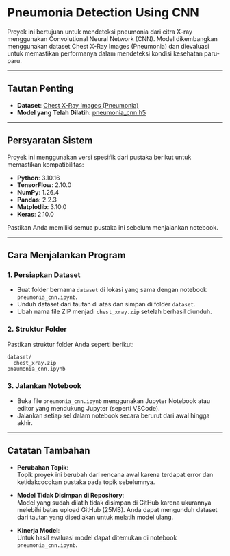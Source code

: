 # Pneumonia Detection Using CNN  

Proyek ini bertujuan untuk mendeteksi pneumonia dari citra X-ray menggunakan Convolutional Neural Network (CNN). Model dikembangkan menggunakan dataset Chest X-Ray Images (Pneumonia) dan dievaluasi untuk memastikan performanya dalam mendeteksi kondisi kesehatan paru-paru.  

---

## Tautan Penting  
- **Dataset**: [Chest X-Ray Images (Pneumonia)](https://www.kaggle.com/datasets/paultimothymooney/chest-xray-pneumonia)  
- **Model yang Telah Dilatih**: [pneumonia_cnn.h5](https://drive.google.com/file/d/1l27iOAa1za2CPkKn73cPDC5R9-kGPYbk/view?usp=sharing)  

---

## Persyaratan Sistem  

Proyek ini menggunakan versi spesifik dari pustaka berikut untuk memastikan kompatibilitas:  
- **Python**: 3.10.16  
- **TensorFlow**: 2.10.0  
- **NumPy**: 1.26.4  
- **Pandas**: 2.2.3  
- **Matplotlib**: 3.10.0  
- **Keras**: 2.10.0  

Pastikan Anda memiliki semua pustaka ini sebelum menjalankan notebook.  

---

## Cara Menjalankan Program  

### 1. Persiapkan Dataset  
- Buat folder bernama `dataset` di lokasi yang sama dengan notebook `pneumonia_cnn.ipynb`.  
- Unduh dataset dari tautan di atas dan simpan di folder `dataset`.  
- Ubah nama file ZIP menjadi `chest_xray.zip` setelah berhasil diunduh.  

### 2. Struktur Folder  
Pastikan struktur folder Anda seperti berikut:  
```plaintext
dataset/
  chest_xray.zip
pneumonia_cnn.ipynb
```  

### 3. Jalankan Notebook  
- Buka file `pneumonia_cnn.ipynb` menggunakan Jupyter Notebook atau editor yang mendukung Jupyter (seperti VSCode).  
- Jalankan setiap sel dalam notebook secara berurut dari awal hingga akhir.  

---

## Catatan Tambahan  

- **Perubahan Topik**:  
  Topik proyek ini berubah dari rencana awal karena terdapat error dan ketidakcocokan pustaka pada topik sebelumnya.  

- **Model Tidak Disimpan di Repository**:  
  Model yang sudah dilatih tidak disimpan di GitHub karena ukurannya melebihi batas upload GitHub (25MB). Anda dapat mengunduh dataset dari tautan yang disediakan untuk melatih model ulang.  

- **Kinerja Model**:  
  Untuk hasil evaluasi model dapat ditemukan di notebook `pneumonia_cnn.ipynb`.
